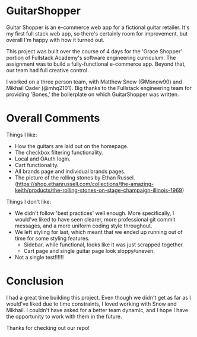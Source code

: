 # GuitarShopper

Guitar Shopper is an e-commerce web app for a fictional guitar retailer. It's my first full stack web app, so there's certainly room for improvement, but overall I'm happy with how it turned out.

This project was built over the course of 4 days for the 'Grace Shopper' portion of Fullstack Academy's software engineering curriculum. The assignment was to build a fully-functional e-commerce app. Beyond that, our team had full creative control.

I worked on a three person team, with Matthew Snow (@Msnow90) and Mikhail Qader (@mhq2101). Big thanks to the Fullstack engineering team for providing 'Bones,' the boilerplate on which GuitarShopper was written. 

# Overall Comments
Things I like:
  - How the guitars are laid out on the homepage.
  - The checkbox filtering functionality.
  - Local and OAuth login.
  - Cart functionality.
  - All brands page and individual brands pages.
  - The picture of the rolling stones by Ethan Russel. 
  (https://shop.ethanrussell.com/collections/the-amazing-keith/products/the-rolling-stones-on-stage-champaign-illinois-1969)

Things I don't like:
- We didn't follow 'best practices' well enough. More specifically, I would've liked to have seen clearer, more professional git commit messages, and a more uniform coding style throughout. 
- We left styling for last, which meant that we ended up running out of time for some styling features.
    - Sidebar, while functional, looks like it was just scrapped together.
    - Cart page and single guitar page look sloppy/uneven.
- Not a single test!!!!!!

# Conclusion
I had a great time building this project. Even though we didn't get as far as I would've liked due to time constraints, I loved working with Snow and Mikhail. I couldn't have asked for a better team dynamic, and I hope I have the opportunity to work with them in the future.

Thanks for checking out our repo!
